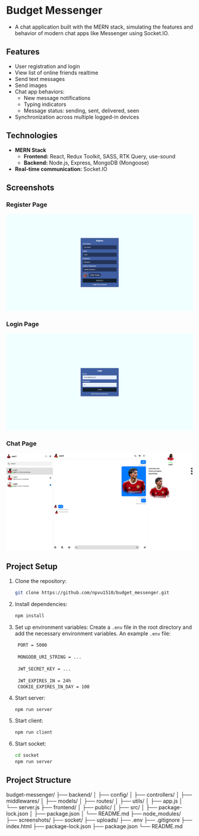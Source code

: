 # Budget Messenger

- A chat application built with the MERN stack, simulating the features and behavior of modern chat apps like Messenger using Socket.IO.

## Features

- User registration and login
- View list of online friends realtime
- Send text messages
- Send images
- Chat app behaviors:
  - New message notifications
  - Typing indicators
  - Message status: sending, sent, delivered, seen
- Synchronization across multiple logged-in devices

## Technologies

- **MERN Stack**
  - **Frontend:** React, Redux Toolkit, SASS, RTK Query, use-sound
  - **Backend:** Node.js, Express, MongoDB (Mongoose)
- **Real-time communication:** Socket.IO

## Screenshots

### Register Page
![Register Page](./screenshots/register.png)

### Login Page
![Login Page](./screenshots/login.png)

### Chat Page
![Chat Page](./screenshots/main.png)


## Project Setup

1. Clone the repository:
   ```sh
   git clone https://github.com/npvu1510/budget_messenger.git
   
2. Install dependencies:
   ```sh
   npm install
   
3. Set up environment variables:
   Create a `.env` file in the root directory and add the necessary environment variables. An example `.env` file:
   ```env
    PORT = 5000
    
    MONGODB_URI_STRING = ...
    
    JWT_SECRET_KEY = ...
    
    JWT_EXPIRES_IN = 24h
    COOKIE_EXPIRES_IN_DAY = 100

4. Start server:
   ```sh
   npm run server

5. Start client:
   ```sh
   npm run client

6. Start socket:
   ```sh
   cd socket
   npm run server

## Project Structure
budget-messenger/
├── backend/
│ ├── config/
│ ├── controllers/
│ ├── middlewares/
│ ├── models/
│ ├── routes/
│ ├── utils/
│ ├── app.js
│ └── server.js
├── frontend/
│ ├── public/
│ ├── src/
│ ├── package-lock.json
│ ├── package.json
│ └── README.md
├── node_modules/
├── screenshots/
├── socket/
├── uploads/
├── .env
├── .gitignore
├── index.html
├── package-lock.json
├── package.json
└── README.md
